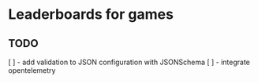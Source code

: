 # Leaderboards for games

## TODO

[ ] - add validation to JSON configuration with JSONSchema
[ ] - integrate opentelemetry 
